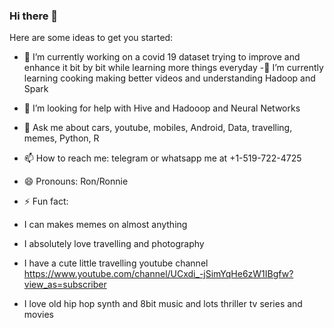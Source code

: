 ### Hi there 👋

<!--
**speedoduel/speedoduel** is a ✨ _special_ ✨ repository because its `README.md` (this file) appears on your GitHub profile.
-->
Here are some ideas to get you started:

- 🔭 I’m currently working on a covid 19 dataset trying to improve and enhance it bit by bit while learning more things everyday
-🌱 I’m currently learning cooking making better videos and understanding Hadoop and Spark
- 🤔 I’m looking for help with Hive and Hadooop and Neural Networks
- 💬 Ask me about cars, youtube, mobiles, Android, Data, travelling, memes, Python, R
- 📫 How to reach me: telegram or whatsapp me at +1-519-722-4725
- 😄 Pronouns: Ron/Ronnie

- ⚡ Fun fact:
- I can makes memes on almost anything
- I absolutely love travelling and photography
- I have a cute little travelling youtube channel
https://www.youtube.com/channel/UCxdi_-jSimYqHe6zW1IBgfw?view_as=subscriber 
- I love old hip hop synth and 8bit music and lots thriller tv series and movies


